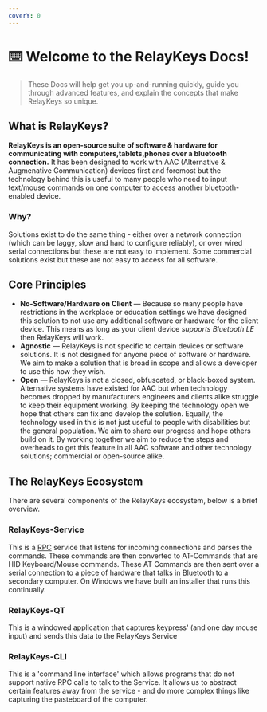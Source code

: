 ```yaml
---
coverY: 0
---
```


# ⌨️ Welcome to the RelayKeys Docs!

> These Docs will help get you up-and-running quickly, guide you through advanced features, and explain the concepts that make RelayKeys so unique.

## What is RelayKeys?

**RelayKeys is an open-source suite of software & hardware for communicating with computers,tablets,phones over a bluetooth connection.** It has been designed to work with AAC (Alternative & Augmenative Communication) devices first and foremost but the technology behind this is useful to many people who need to input text/mouse commands on one computer to access another bluetooth-enabled device.

### Why?

Solutions exist to do the same thing - either over a network connection (which can be laggy, slow and hard to configure reliably), or over wired serial connections but these are not easy to implement. Some commercial solutions exist but these are not easy to access for all software.

## Core Principles

* **No-Software/Hardware on Client** — Because so many people have restrictions in the workplace or education settings we have designed this solution to not use any additional software or hardware for the client device. This means as long as your client device _supports Bluetooth LE_ then RelayKeys will work.
* **Agnostic** — RelayKeys is not specific to certain devices or software solutions. It is not designed for anyone piece of software or hardware. We aim to make a solution that is broad in scope and allows a developer to use this how they wish.
* **Open** — RelayKeys is not a closed, obfuscated, or black-boxed system. Alternative systems have existed for AAC but when technology becomes dropped by manufacturers engineers and clients alike struggle to keep their equipment working. By keeping the technology open we hope that others can fix and develop the solution. Equally, the technology used in this is not just useful to people with disabilities but the general population. We aim to share our progress and hope others build on it. By working together we aim to reduce the steps and overheads to get this feature in all AAC software and other technology solutions; commercial or open-source alike.

## The RelayKeys Ecosystem

There are several components of the RelayKeys ecosystem, below is a brief overview.

### RelayKeys-Service

This is a [RPC](https://en.wikipedia.org/wiki/Remote\_procedure\_call) service that listens for incoming connections and parses the commands. These commands are then converted to AT-Commands that are HID Keyboard/Mouse commands. These AT Commands are then sent over a serial connection to a piece of hardware that talks in Bluetooth to a secondary computer. On Windows we have built an installer that runs this continually.

### RelayKeys-QT

This is a windowed application that captures keypress' (and one day mouse input) and sends this data to the RelayKeys Service

### RelayKeys-CLI

This is a 'command line interface' which allows programs that do not support native RPC calls to talk to the Service. It allows us to abstract certain features away from the service - and do more complex things like capturing the pasteboard of the computer.
